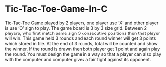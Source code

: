 # Tic-Tac-Toe-Game-In-C

Tic-Tac-Toe Game played by 2 players, one player use ‘X’ and other player is use ‘O’ sign to play.
The game board is 3 by 3 size grid. Between 2 players, who first match same sign 3 consecutive
positions then that player will win. This game held 3 rounds and each round winner will get 3 points
which stored in file. At the end of 3 rounds, total will be counted and show the winner. If the round is drawn then both player get 1 point and again play the round. You must design the game in a way so that a player can also play with the computer and computer gives a fair fight against its opponent.
